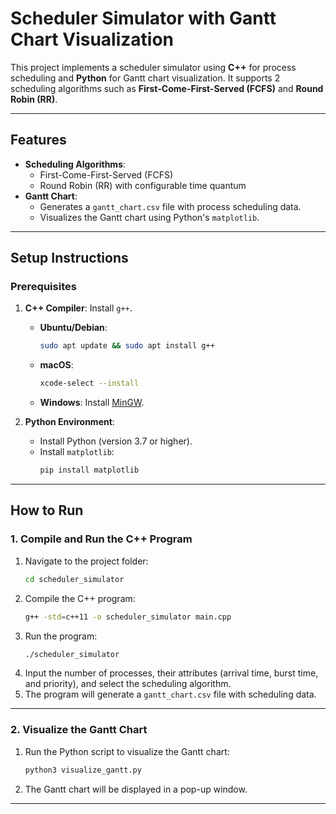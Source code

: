 # **Scheduler Simulator with Gantt Chart Visualization**

This project implements a scheduler simulator using **C++** for process scheduling and **Python** for Gantt chart visualization. It supports 2 scheduling algorithms such as **First-Come-First-Served (FCFS)** and **Round Robin (RR)**.

---

## **Features**
- **Scheduling Algorithms**:
  - First-Come-First-Served (FCFS)
  - Round Robin (RR) with configurable time quantum
- **Gantt Chart**:
  - Generates a `gantt_chart.csv` file with process scheduling data.
  - Visualizes the Gantt chart using Python's `matplotlib`.

---

## **Setup Instructions**

### Prerequisites
1. **C++ Compiler**: Install `g++`.
   - **Ubuntu/Debian**:
     ```bash
     sudo apt update && sudo apt install g++
     ```
   - **macOS**:
     ```bash
     xcode-select --install
     ```
   - **Windows**: Install [MinGW](https://www.mingw-w64.org/).

2. **Python Environment**:
   - Install Python (version 3.7 or higher).
   - Install `matplotlib`:
     ```bash
     pip install matplotlib
     ```

---

## **How to Run**

### 1. Compile and Run the C++ Program
1. Navigate to the project folder:
   ```bash
   cd scheduler_simulator
   ```
2. Compile the C++ program:
   ```bash
   g++ -std=c++11 -o scheduler_simulator main.cpp
   ```
3. Run the program:
   ```bash
   ./scheduler_simulator
   ```
4. Input the number of processes, their attributes (arrival time, burst time, and priority), and select the scheduling algorithm.
5. The program will generate a `gantt_chart.csv` file with scheduling data.

---

### 2. Visualize the Gantt Chart
1. Run the Python script to visualize the Gantt chart:
   ```bash
   python3 visualize_gantt.py
   ```
2. The Gantt chart will be displayed in a pop-up window.

---